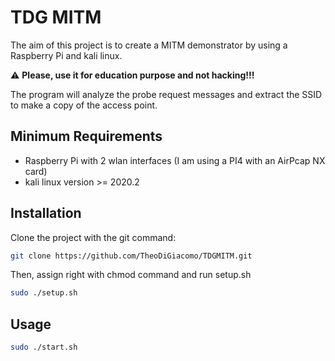 # TDG MITM
The aim of this project is to create a MITM demonstrator by using a Raspberry Pi and kali linux.

:warning: **Please, use it for education purpose and not hacking!!!** 


The program will analyze the probe request messages and extract the SSID to make a copy of the access point.

## Minimum Requirements
* Raspberry Pi with 2 wlan interfaces (I am using a PI4 with an AirPcap NX card)
* kali linux version >= 2020.2


## Installation

Clone the project with the git command:

```bash
git clone https://github.com/TheoDiGiacomo/TDGMITM.git
```
Then, assign right with chmod command and run setup.sh

```bash
sudo ./setup.sh
```
## Usage

```bash
sudo ./start.sh
```
